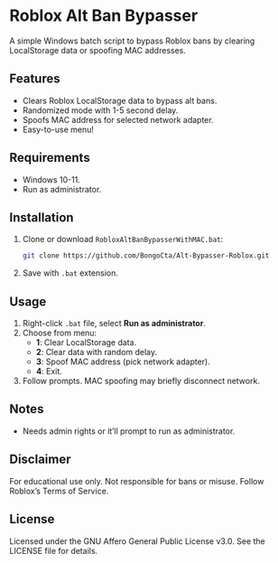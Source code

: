 # Roblox Alt Ban Bypasser

A simple Windows batch script to bypass Roblox bans by clearing LocalStorage data or spoofing MAC addresses.

## Features

- Clears Roblox LocalStorage data to bypass alt bans.
- Randomized mode with 1-5 second delay.
- Spoofs MAC address for selected network adapter.
- Easy-to-use menu!

## Requirements

- Windows 10-11.
- Run as administrator.

## Installation

1. Clone or download `RobloxAltBanBypasserWithMAC.bat`:
   ```bash
   git clone https://github.com/BongoCta/Alt-Bypasser-Roblox.git
   ```
2. Save with `.bat` extension.

## Usage

1. Right-click `.bat` file, select **Run as administrator**.
2. Choose from menu:
   - **1**: Clear LocalStorage data.
   - **2**: Clear data with random delay.
   - **3**: Spoof MAC address (pick network adapter).
   - **4**: Exit.
3. Follow prompts. MAC spoofing may briefly disconnect network.

## Notes

- Needs admin rights or it’ll prompt to run as administrator.

## Disclaimer

For educational use only. Not responsible for bans or misuse. Follow Roblox’s Terms of Service.

## License

Licensed under the GNU Affero General Public License v3.0. See the LICENSE file for details.
